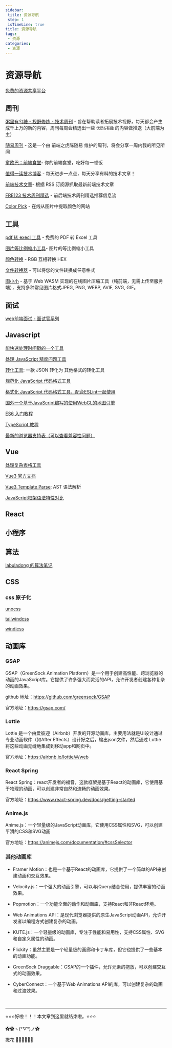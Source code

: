 ```yaml
---
sidebar: 
 title: 资源导航
 step: 1
 isTimeLine: true
title: 资源导航
tags:
 - 资源
categories:
 - 资源
---
```

[]()
# 资源导航

[免费的资源共享平台](https://www.fre321.com/)


## 周刊
[粥里有勺糖 - 视野修炼 - 技术周刊](https://sugarat.top/weekly/) - 旨在帮助读者拓展技术视野，每天都会产生成千上万的新的内容，周刊每周会精选出一些 `优质&有趣` 的内容做推送（大前端为主）

[随易周刊](https://me.yicode.tech/5-%E9%9A%8F%E6%98%93%E5%91%A8%E5%88%8A/1-%E9%9A%8F%E6%98%93%E5%91%A8%E5%88%8A/1-%E7%AC%AC001%E6%9C%9F(%E5%A4%AA%E6%9E%81).html) - 这是一个由 前端之虎陈随易 维护的周刊，将会分享一周内我的所见所闻

[童欧巴：前端食堂](https://github.com/Geekhyt/weekly)- 你的前端食堂，吃好每一顿饭

[值得一读技术博客](https://daily-blog.chlinlearn.top/) - 每天进步一点点，每天分享有料的技术文章！

[前端技术文章](https://fed.chanceyu.com/)- 根据 RSS 订阅源抓取最新前端技术文章

[FRE123 技术周刊精选](https://www.fre321.com/weekly) - 前后端技术周刊精选推荐信息流

[Color Pick](https://imgcolorpicker.vercel.app/) - 在线从图片中提取颜色的网站



## 工具
[pdf 转 execl 工具](https://smallpdf.com/pdf-to-excel) - 免费的 PDF 转 Excel 工具

[图片等比例缩小工具](https://picresize.com/)- 图片的等比例缩小工具

[颜色转换](https://www.fenxianglu.cn/tool/color) - RGB 互相转换 HEX

[文件转换器](https://convertio.co/zh/) - 可以将您的文件转换成任意格式

[图小小](https://picsmaller.com/) - 基于 Web WASM 实现的在线图片压缩工具（纯前端，无需上传至服务端），支持多种常见图片格式JPEG, PNG, WEBP, AVIF, SVG, GIF。

## 面试
[web前端面试 - 面试官系列](https://vue3js.cn/interview/es6/var_let_const.html)

## Javascript
[能快速处理时间戳的一个工具](https://dayjs.fenxianglu.cn/)

[处理 JavaScript 精度问题工具](http://mikemcl.github.io/big.js/)

[转化工具](https://transform.tools/json-schema-to-openapi-schema): 一款 JSON 转化为 其他格式的转化工具

[规范化 JavaScript 代码格式工具](https://eslint.nodejs.cn/)

[格式化 JavaScript 代码格式工具，配合ESLint一起使用](https://www.prettier.cn/)

[国外一个基于JavaScript编写的使用WebGL的地图引擎](https://zouyaoji.top/vue-cesium/#/zh-CN)

[ES6 入门教程](https://es6.ruanyifeng.com/)

[TypeScript 教程](https://wangdoc.com/typescript/)

[最新的浏览器支持表（可以查看兼容性问题）](https://caniuse.com/)

## Vue
[处理复杂表格工具](https://vxetable.cn/#/table/start/install)

[Vue3 官方文档](https://cn.vuejs.org/)

[Vue3 Template Parse](https://template-explorer.vuejs.org/#eyJzcmMiOiI8ZGl2PkhlbGxvIFdvcmxkPC9kaXY+Iiwib3B0aW9ucyI6e319): AST 语法解析

[JavaScript框架语法特性对比](https://component-party.jason-liang.com/)

## React

## 小程序

## 算法
[labuladong 的算法笔记](https://labuladong.online/algo/)

## CSS
### css 原子化
[unocss](https://alfred-skyblue.github.io/unocss-docs-cn/)

[tailwindcss](https://www.tailwindcss.cn/)

[windicss](https://cn.windicss.org/)

## 动画库
### GSAP
GSAP（GreenSock Animation Platform）是一个用于创建高性能、跨浏览器的动画的JavaScript库。它提供了许多强大而灵活的API，允许开发者创建各种复杂的动画效果。

github 地址：https://github.com/greensock/GSAP

官方地址：https://gsap.com/

### Lottie
Lottie 是一个由爱彼迎（Airbnb）开发的开源动画库，主要用法就是UI设计通过专业动画软件（如After Effects）设计好之后，输出json文件，然后通过 Lottie 将这些动画无缝地集成到移动app和网页中。

官方地址：https://airbnb.io/lottie/#/web

### React Spring
React Spring：react开发者的福音，这款框架是基于React的动画库，它使用基于物理的动画，可以创建非常自然和流畅的动画效果。

官方地址：https://www.react-spring.dev/docs/getting-started


### Anime.js
Anime.js：一个轻量级的JavaScript动画库，它使用CSS属性和SVG，可以创建平滑的CSS和SVG动画

官方地址：https://animejs.com/documentation/#cssSelector

### 其他动画库
- Framer Motion：也是一个基于React的动画库，它提供了一个简单的API来创建动画和交互效果。

- Velocity.js：一个强大的动画引擎，可以与jQuery结合使用，提供丰富的动画效果。

- Popmotion：一个功能全面的动作和动画库，支持React和非React环境。

- Web Animations API：是现代浏览器提供的原生JavaScript动画API，允许开发者以编程方式创建复杂的动画。

- KUTE.js：一个轻量级的动画库，专注于性能和易用性，支持CSS属性、SVG和自定义属性的动画。

- Flickity：虽然主要是一个轻量级的画廊和卡丁车库，但它也提供了一些基本的动画功能。

- GreenSock Draggable：GSAP的一个插件，允许元素的拖放，可以创建交互式的动画效果。

- CyberConnect：一个基于Web Animations API的库，可以创建复杂的动画和过渡效果。

<br/>
<hr />

⭐️⭐️⭐️好啦！！！本文章到这里就结束啦。⭐️⭐️⭐️

✿✿ヽ(°▽°)ノ✿

撒花 🌸🌸🌸🌸🌸🌸
